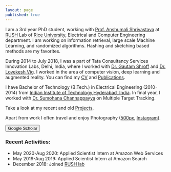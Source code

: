 ```yaml
---
layout: page
published: true
---
```


I am a 3rd year PhD student, working with [Prof. Anshumali Shrivastava](https://www.cs.rice.edu/~as143/) at [RUSH](http://rushlab.blogs.rice.edu/about/team/) Lab of [Rice University](https://eceweb.rice.edu/), Electrical and Computer Engineering department. I am working on information retrieval, large scale Machine Learning, and randomized algorithms. Hashing and sketching based methods are my favorites. 

During 2014 to July 2018, I was a part of Tata Consultancy Services Innovation Labs, Delhi, India, where I worked with [Dr. Gautam Shroff](https://www.linkedin.com/in/gautam-shroff-066901/) and [Dr. Lovekesh Vig](https://sites.google.com/site/lovekeshhome/). I worked in the area of computer vision, deep learning and augmented reality. You can find my [CV](https://gaurav16gupta.github.io/ResumeGauravGupta.pdf) and [Publications](https://gaurav16gupta.github.io/publications/).

I have Bachelor of Technology (B.Tech.) in Electrical Engineering (2010-2014) from [Indian Institute of Technology,Hyderabad, India](http://www.iith.ac.in). In final year, I worked with [Dr. Sumohana Channappayya](https://www.iith.ac.in/~sumohana/) on Multiple Target Tracking.  

Take a look at my recent and old [Projects](https://gaurav16gupta.github.io/projects). 

Apart from work I often travel and enjoy Photography ([500px](https://500px.com/gaurav16gupta), [Instagram](https://www.instagram.com/gaurav16gupta/)).

<form action="https://scholar.google.co.in/citations?user=OguKfJIAAAAJ&hl=en">
    <input type="submit" value="Google Scholar" width="100" height="20" />
</form>

### Recent Activities:
* May 2020-Aug 2020: Applied Scientist Intern at Amazon Web Services
* May 2019-Aug 2019: Applied Scientist Intern at Amazon Search
* December 2018: Joined [RUSH lab](http://rushlab.blogs.rice.edu/)

